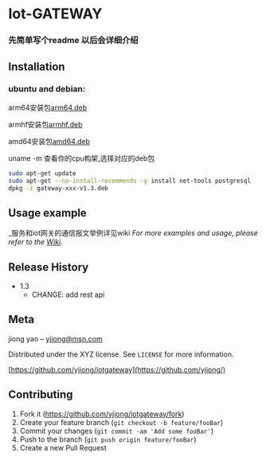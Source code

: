 # Iot-GATEWAY

### 先简单写个readme 以后会详细介绍

## Installation

### ubuntu and debian:

arm64安装包[arm64.deb]

armhf安装包[armhf.deb]

amd64安装包[amd64.deb]

uname -m 查看你的cpu构架,选择对应的deb包

```sh
sudo apt-get update
sudo apt-get --no-install-recommends -y install net-tools postgresql
dpkg -i gateway-xxx-v1.3.deb
```


## Usage example

_服务和iot网关的通信报文举例详见wiki
_For more examples and usage, please refer to the [Wiki][wiki]._


## Release History

* 1.3
    * CHANGE: add rest api


## Meta
jiong yao – yjiong@msn.com

Distributed under the XYZ license. See ``LICENSE`` for more information.

[https://github.com/yjiong/iotgateway](https://github.com/yjiong/)

## Contributing

1. Fork it (<https://github.com/yjiong/iotgateway/fork>)
2. Create your feature branch (`git checkout -b feature/fooBar`)
3. Commit your changes (`git commit -am 'Add some fooBar'`)
4. Push to the branch (`git push origin feature/fooBar`)
5. Create a new Pull Request

<!-- Markdown link & img dfn's -->
[wiki]: https://github.com/yjiong/iotgateway/wiki
[armhf.deb]:https://github.com/yjiong/iotgateway/releases/download/v1.3/gateway-armhf-v1.3.deb
[arm64.deb]:https://github.com/yjiong/iotgateway/releases/download/v1.3/gateway-arm64-v1.3.deb
[amd64.deb]:https://github.com/yjiong/iotgateway/releases/download/v1.3/gateway-amd64-v1.3.deb
